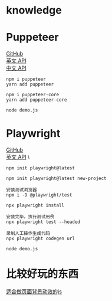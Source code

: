 # knowledge

# Puppeteer
[GitHub](https://github.com/puppeteer/puppeteer) \
[英文 API](https://pptr.dev/) \
[中文 API](https://zhaoqize.github.io/puppeteer-api-zh_CN/#/)
```
npm i puppeteer
yarn add puppeteer

npm i puppeteer-core
yarn add puppeteer-core

node demo.js

```

# Playwright
[GitHub](https://github.com/microsoft/playwright) \
[英文 API](https://playwright.dev/docs/intro) \
```
npm init playwright@latest

npm init playwright@latest new-project

安装测试浏览器
npm i -D @playwright/test

npx playwright install

安装完毕，执行测试用例
npx playwright test --headed

录制人工操作生成代码
npx playwright codegen url

node demo.js

```

# 比较好玩的东西

[适合做页面背景动效的js](http://paperjs.org/)